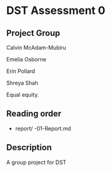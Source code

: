 # DST Assessment 0

## Project Group

Calvin McAdam-Mubiru

Emelia Osborne

Erin Pollard

Shreya Shah

Equal equity.

## Reading order

* report/
  -01-Report.md
  
## Description 
A group project for DST
